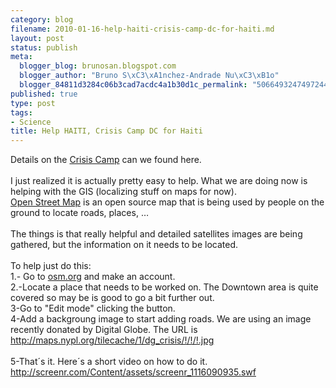 ```yaml
--- 
category: blog
filename: 2010-01-16-help-haiti-crisis-camp-dc-for-haiti.md
layout: post
status: publish
meta: 
  blogger_blog: brunosan.blogspot.com
  blogger_author: "Bruno S\xC3\xA1nchez-Andrade Nu\xC3\xB1o"
  blogger_84811d3284c06b3cad7acdc4a1b30d1c_permalink: "5066493247497244874"
published: true
type: post
tags: 
- Science
title: Help HAITI, Crisis Camp DC for Haiti
---
```

Details on the <a href="http://crisiscommons.org/wiki/index.php?title=Haiti/2010_Earthquake">Crisis Camp</a> can we found here.<br /><br />I just realized it is actually pretty easy to help. What we are doing now is helping with the GIS (localizing stuff on maps for now). <br /><a href="http://www.openstreetmap.org">Open Street Map</a> is an open source map that is being used by people on the ground to locate roads, places, …<br /><br />The things is that really helpful and detailed satellites images are being gathered, but the information on it needs to be located.<br /><br />To help just do this:<br />1.- Go to <a href="http://osm.org">osm.org</a> and make an account.<br />2.-Locate a place that needs to be worked on. The Downtown area is quite covered so may be is good to go a bit further out.<br />3-Go to "Edit mode" clicking the button.<br />4-Add a backgroung image to start adding roads. We are using an image recently donated by Digital Globe. The URL is http://maps.nypl.org/tilecache/1/dg_crisis/!/!/!.jpg<br /><br />5-That´s it. Here´s a short video on how to do it.<br /><a href="http://screenr.com/Content/assets/screenr_1116090935.swf">http://screenr.com/Content/assets/screenr_1116090935.swf</a>
